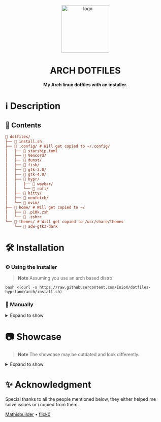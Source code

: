 <div align="center">
    <img src="http://wiki.installgentoo.com/images/f/f9/Arch-linux-logo.png" alt="logo" width=150>
</div>

<div align="center">
    <h1>ARCH DOTFILES</h1>
</div>

<div align="center">
    <b>My Arch linux dotfiles with an installer.</b>
</div>


# ℹ️ Description
## 📑 Contents
```ini
📂 dotfiles/
├── 📄 install.sh
├── 📂 .config/ # Will get copied to ~/.config/
│   ├── 📂 starship.toml
│   ├── 📁 Vencord/
│   ├── 📁 dunst/
│   ├── 📁 fish/
│   ├── 📁 gtk-3.0/
│   ├── 📁 gtk-4.0/
│   ├── 📂 hypr/
│   │   ├── 📁 waybar/
│   │   └── 📁 rofi/
│   ├── 📁 kitty/
│   ├── 📁 neofetch/
│   └── 📁 nvim/
├── 📂 home/ # Will get copied to ~/
│   ├── 📄 .p10k.zsh
│   └── 📄 .zshrc
└── 📂 themes/ # Will get copied to /usr/share/themes
    └── 📄 adw-gtk3-dark
```

# 🛠️ Installation

### ⚙️ Using the installer

>**Note** Assuming you use an arch based distro

```shell
bash <(curl -s https://raw.githubusercontent.com/InioX/dotfiles-hyprland/arch/install.sh)
```

### 🔧 Manually

<details><summary>Expand to show</summary>
<p>

## Vencord
```shell
sudo npm i -g pnpm

git clone https://github.com/Vendicated/Vencord
cd Vencord

pnpm install --frozen-lockfile
pnpm build
sudo pnpm inject
```

## Dunst
```shell
paru -S --needed pod2man core/dbus libxinerama libxrandr libxss glib pango libnotify xdg-utils

git clone -b progress-styling https://github.com/k-vernooy/dunst/
make && sudo make install
```

## Fish
```shell
paru -S --needed fish lsd neofetch
chsh -s $(which fish)
```

## Starship
```shell
paru -S --needed starship
```

## Neovim
```shell
# First, back up the current config
sudo cp -r ~/.config/nvim ~/.config/nvim.bak && rm -rf ~/.config/nvim
sudo cp -r ~/.local/share/nvim ~/.local/share/nvim.bak && rm -rf ~/.local/share/nvim
cp -r ~/.local/state/nvim ~/.local/state/nvim.bak && rm -rf ~/.local/state/nvim
sudo cp -r ~/.cache/nvim ~/.cache/nvim.bak && rm -rf ~/.cache/nvim

git clone https://github.com/AstroNvim/AstroNvim ~/.config/nvim
```

## Main config
```shell
# First, back up the current config
sudo cp -a ~/.config/. ~/.config.bak/ && sudo rm -rf ~/.config/*

git clone https://github.com/InioX/dotfiles-hyprland
cd dotfiles-hyprland
cp .config/. -ar ~/.config/
cp home/. -a ~/
```

## GTK Theme
```shell
sudo cp -a themes/adw-gtk3-dark/ /usr/share/themes

gsettings set org.gnome.desktop.interface gtk-theme adw-gtk3-dark
gsettings set org.gnome.desktop.interface color-scheme 'prefer-dark'
```

</p>
</details>

# 📷 Showcase
>**Note** The showcase may be outdated and look differently.

<details><summary>Expand to show</summary>
<p>

https://user-images.githubusercontent.com/81521595/202860841-1ebc1d34-9aee-41cc-b16e-d1028548deb1.mp4

</p>
</details>

# ✨ Acknowledgment
Special thanks to all the people mentioned below, they either helped me solve issues or i copied from them.

[Mathisbuilder](https://github.com/MathisP75)
•
[flick0](https://github.com/flick0/dotfiles)
